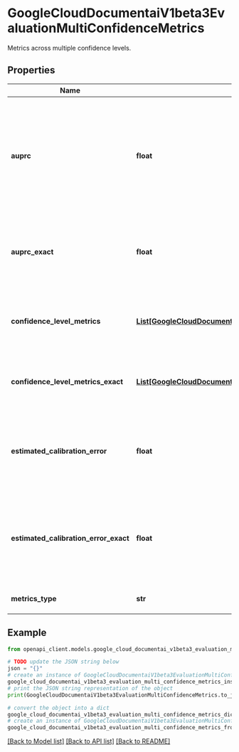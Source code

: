 # GoogleCloudDocumentaiV1beta3EvaluationMultiConfidenceMetrics

Metrics across multiple confidence levels.

## Properties

Name | Type | Description | Notes
------------ | ------------- | ------------- | -------------
**auprc** | **float** | The calculated area under the precision recall curve (AUPRC), computed by integrating over all confidence thresholds. | [optional] 
**auprc_exact** | **float** | The AUPRC for metrics with fuzzy matching disabled, i.e., exact matching only. | [optional] 
**confidence_level_metrics** | [**List[GoogleCloudDocumentaiV1beta3EvaluationConfidenceLevelMetrics]**](GoogleCloudDocumentaiV1beta3EvaluationConfidenceLevelMetrics.md) | Metrics across confidence levels with fuzzy matching enabled. | [optional] 
**confidence_level_metrics_exact** | [**List[GoogleCloudDocumentaiV1beta3EvaluationConfidenceLevelMetrics]**](GoogleCloudDocumentaiV1beta3EvaluationConfidenceLevelMetrics.md) | Metrics across confidence levels with only exact matching. | [optional] 
**estimated_calibration_error** | **float** | The Estimated Calibration Error (ECE) of the confidence of the predicted entities. | [optional] 
**estimated_calibration_error_exact** | **float** | The ECE for the predicted entities with fuzzy matching disabled, i.e., exact matching only. | [optional] 
**metrics_type** | **str** | The metrics type for the label. | [optional] 

## Example

```python
from openapi_client.models.google_cloud_documentai_v1beta3_evaluation_multi_confidence_metrics import GoogleCloudDocumentaiV1beta3EvaluationMultiConfidenceMetrics

# TODO update the JSON string below
json = "{}"
# create an instance of GoogleCloudDocumentaiV1beta3EvaluationMultiConfidenceMetrics from a JSON string
google_cloud_documentai_v1beta3_evaluation_multi_confidence_metrics_instance = GoogleCloudDocumentaiV1beta3EvaluationMultiConfidenceMetrics.from_json(json)
# print the JSON string representation of the object
print(GoogleCloudDocumentaiV1beta3EvaluationMultiConfidenceMetrics.to_json())

# convert the object into a dict
google_cloud_documentai_v1beta3_evaluation_multi_confidence_metrics_dict = google_cloud_documentai_v1beta3_evaluation_multi_confidence_metrics_instance.to_dict()
# create an instance of GoogleCloudDocumentaiV1beta3EvaluationMultiConfidenceMetrics from a dict
google_cloud_documentai_v1beta3_evaluation_multi_confidence_metrics_from_dict = GoogleCloudDocumentaiV1beta3EvaluationMultiConfidenceMetrics.from_dict(google_cloud_documentai_v1beta3_evaluation_multi_confidence_metrics_dict)
```
[[Back to Model list]](../README.md#documentation-for-models) [[Back to API list]](../README.md#documentation-for-api-endpoints) [[Back to README]](../README.md)


